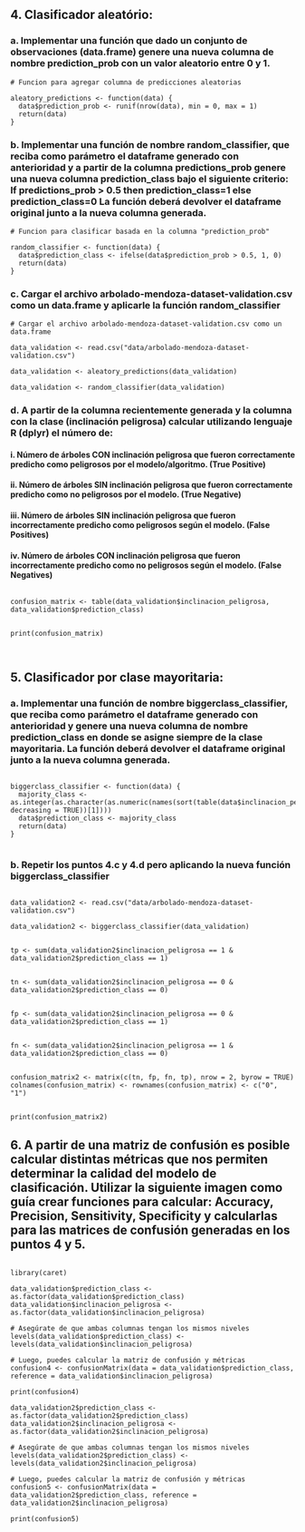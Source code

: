 ## 4. Clasificador aleatório:

### a. Implementar una función que dado un conjunto de observaciones (data.frame) genere una nueva columna de nombre prediction_prob con un valor aleatorio entre 0 y 1.

```{r}
# Funcion para agregar columna de predicciones aleatorias

aleatory_predictions <- function(data) {
  data$prediction_prob <- runif(nrow(data), min = 0, max = 1)
  return(data)
}
```

### b. Implementar una función de nombre random_classifier, que reciba como parámetro  el dataframe generado con anterioridad y a partir de la columna predictions_prob genere una nueva columna prediction_class bajo el siguiente criterio:                    If predictions_prob > 0.5 then prediction_class=1 else prediction_class=0                                               La función deberá devolver el dataframe original junto a la nueva columna generada.

```{r}
# Funcion para clasificar basada en la columna "prediction_prob"

random_classifier <- function(data) {
  data$prediction_class <- ifelse(data$prediction_prob > 0.5, 1, 0)
  return(data)
}

```
### c. Cargar el archivo arbolado-mendoza-dataset-validation.csv como un data.frame y aplicarle la función random_classifier

```{r}
# Cargar el archivo arbolado-mendoza-dataset-validation.csv como un data.frame

data_validation <- read.csv("data/arbolado-mendoza-dataset-validation.csv")

data_validation <- aleatory_predictions(data_validation)

data_validation <- random_classifier(data_validation)

```
### d. A partir de la columna recientemente generada y la columna con la clase (inclinación peligrosa) calcular utilizando lenguaje R (dplyr) el número de:

#### i. Número de árboles CON inclinación peligrosa que fueron correctamente predicho como peligrosos por el modelo/algoritmo. (True Positive)

#### ii. Número de árboles SIN inclinación peligrosa  que fueron correctamente predicho como no peligrosos por el modelo. (True Negative)


#### iii. Número de árboles SIN inclinación peligrosa que fueron incorrectamente predicho como peligrosos según el modelo. (False Positives)

#### iv. Número de árboles CON inclinación peligrosa que fueron incorrectamente predicho como no peligrosos según el modelo. (False Negatives)


```{r}

confusion_matrix <- table(data_validation$inclinacion_peligrosa, data_validation$prediction_class)


print(confusion_matrix)



```

    
## 5. Clasificador por clase mayoritaria:

### a. Implementar una función de nombre biggerclass_classifier, que reciba como parámetro  el dataframe generado con anterioridad y genere una nueva columna de nombre prediction_class en donde se asigne siempre de la clase mayoritaria. La función deberá devolver el dataframe original junto a la nueva columna generada.

```{r}

biggerclass_classifier <- function(data) {
  majority_class <- as.integer(as.character(as.numeric(names(sort(table(data$inclinacion_peligrosa), decreasing = TRUE))[1])))
  data$prediction_class <- majority_class
  return(data)
}


```

### b. Repetir los puntos 4.c y 4.d pero aplicando la nueva función biggerclass_classifier

```{r}

data_validation2 <- read.csv("data/arbolado-mendoza-dataset-validation.csv")

data_validation2 <- biggerclass_classifier(data_validation)


tp <- sum(data_validation2$inclinacion_peligrosa == 1 & data_validation2$prediction_class == 1)


tn <- sum(data_validation2$inclinacion_peligrosa == 0 & data_validation2$prediction_class == 0)


fp <- sum(data_validation2$inclinacion_peligrosa == 0 & data_validation2$prediction_class == 1)


fn <- sum(data_validation2$inclinacion_peligrosa == 1 & data_validation2$prediction_class == 0)


confusion_matrix2 <- matrix(c(tn, fp, fn, tp), nrow = 2, byrow = TRUE)
colnames(confusion_matrix) <- rownames(confusion_matrix) <- c("0", "1")


print(confusion_matrix2)
```
## 6. A partir de una matriz de confusión es posible calcular distintas métricas que nos permiten determinar la calidad del modelo de clasificación. Utilizar la siguiente imagen como guía crear funciones para calcular: Accuracy, Precision, Sensitivity, Specificity y calcularlas para las matrices de confusión generadas en los puntos 4 y 5.

```{r}

library(caret)

data_validation$prediction_class <- as.factor(data_validation$prediction_class)
data_validation$inclinacion_peligrosa <- as.factor(data_validation$inclinacion_peligrosa)

# Asegúrate de que ambas columnas tengan los mismos niveles
levels(data_validation$prediction_class) <- levels(data_validation$inclinacion_peligrosa)

# Luego, puedes calcular la matriz de confusión y métricas
confusion4 <- confusionMatrix(data = data_validation$prediction_class, reference = data_validation$inclinacion_peligrosa)

print(confusion4)

data_validation2$prediction_class <- as.factor(data_validation2$prediction_class)
data_validation2$inclinacion_peligrosa <- as.factor(data_validation2$inclinacion_peligrosa)

# Asegúrate de que ambas columnas tengan los mismos niveles
levels(data_validation2$prediction_class) <- levels(data_validation2$inclinacion_peligrosa)

# Luego, puedes calcular la matriz de confusión y métricas
confusion5 <- confusionMatrix(data = data_validation2$prediction_class, reference = data_validation2$inclinacion_peligrosa)

print(confusion5)


```
